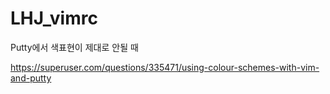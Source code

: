 # LHJ_vimrc

Putty에서 색표현이 제대로 안될 때

https://superuser.com/questions/335471/using-colour-schemes-with-vim-and-putty
